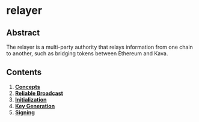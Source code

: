 # relayer

## Abstract

The relayer is a multi-party authority that relays information from one chain
to another, such as bridging tokens between Ethereum and Kava.

## Contents

1. **[Concepts](01_concepts.md)**
2. **[Reliable Broadcast](02_reliable_broadcast.md)**
4. **[Initialization](03_initialization.md)**
4. **[Key Generation](04_key_generation.md)**
5. **[Signing](05_signing.md)**
